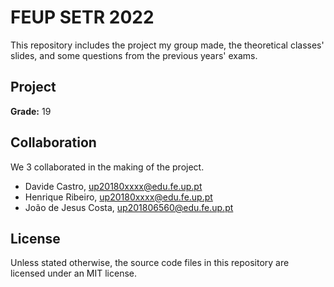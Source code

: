 # FEUP SETR 2022

This repository includes the project my group made, the theoretical classes'
slides, and some questions from the previous years' exams.

## Project

**Grade:** 19

## Collaboration

We 3 collaborated in the making of the project.

- Davide Castro, up20180xxxx@edu.fe.up.pt
- Henrique Ribeiro, up20180xxxx@edu.fe.up.pt
- João de Jesus Costa, up201806560@edu.fe.up.pt

## License

Unless stated otherwise, the source code files in this repository are licensed
under an MIT license.
